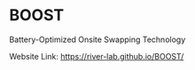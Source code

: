 # BOOST
Battery-Optimized Onsite Swapping Technology

Website Link: https://river-lab.github.io/BOOST/
